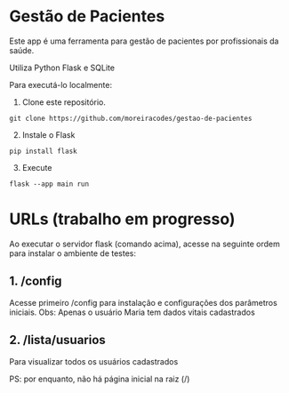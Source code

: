 
# Gestão de Pacientes
Este app é uma ferramenta para gestão de pacientes por profissionais da saúde.

Utiliza Python Flask e SQLite

Para executá-lo localmente:

1. Clone este repositório.
```
git clone https://github.com/moreiracodes/gestao-de-pacientes
```

2. Instale o Flask
```
pip install flask
```

3. Execute
```
flask --app main run
```

# URLs (trabalho em progresso)
Ao executar o servidor flask (comando acima), acesse na seguinte ordem para instalar o ambiente de testes:
## 1. /config
Acesse primeiro /config para instalação e configurações dos parâmetros iniciais.
Obs: Apenas o usuário Maria tem dados vitais cadastrados
## 2. /lista/usuarios
Para visualizar todos os usuários cadastrados 

PS: por enquanto, não há página inicial na raiz (/)